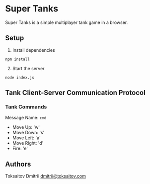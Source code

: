 Super Tanks
===========

Super Tanks is a simple multiplayer tank game in a browser.

## Setup

1. Install dependencies

`npm install`

2. Start the server

`node index.js`

## Tank Client-Server Communication Protocol

### Tank Commands

Message Name: `cmd`

* Move Up:    'w'
* Move Down:  's'
* Move Left:  'a'
* Move Right: 'd'
* Fire:       'e'

## Authors

Toksaitov Dmitrii <dmitrii@toksaitov.com>

